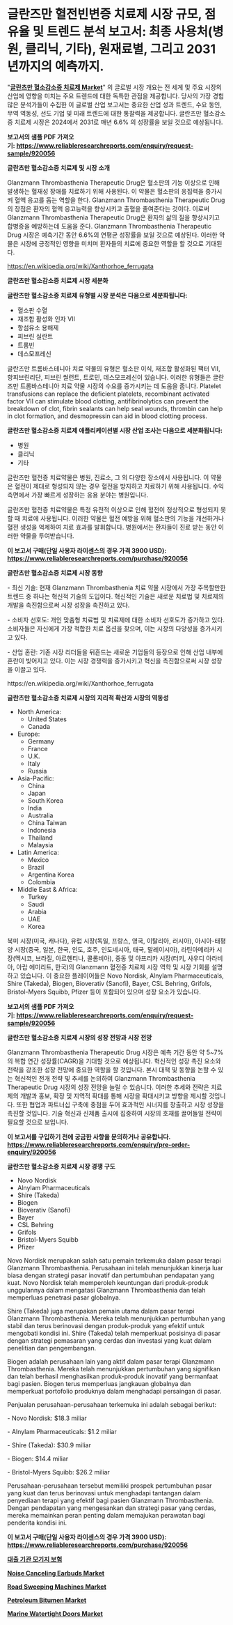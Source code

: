 <p><h1>글란즈만 혈전빈변증 치료제 시장 규모, 점유율 및 트렌드 분석 보고서: 최종 사용처(병원, 클리닉, 기타), 원재료별, 그리고 2031년까지의 예측까지.</h1></p><p>"<strong><a href="https://www.reliableresearchreports.com/glanzmann-thrombasthenia-therapeutic-drug-r920056">글란츠만 혈소감소증 치료제 Market</a></strong>" 의 글로벌 시장 개요는 전 세계 및 주요 시장의 산업에 영향을 미치는 주요 트렌드에 대한 독특한 관점을 제공합니다. 당사의 가장 경험 많은 분석가들이 수집한 이 글로벌 산업 보고서는 중요한 산업 성과 트렌드, 수요 동인, 무역 역동성, 선도 기업 및 미래 트렌드에 대한 통찰력을 제공합니다. 글란츠만 혈소감소증 치료제 시장은 2024에서 2031로 매년 6.6% 의 성장률을 보일 것으로 예상됩니다.</p>
<p><strong>보고서의 샘플 PDF 가져오기:&nbsp;<a href="https://www.reliableresearchreports.com/enquiry/request-sample/920056">https://www.reliableresearchreports.com/enquiry/request-sample/920056</a></strong></p>
<p><strong>글란츠만 혈소감소증 치료제 및 시장 소개</strong></p>
<p><p>Glanzmann Thrombasthenia Therapeutic Drug은 혈소판의 기능 이상으로 인해 발생하는 혈재성 장애를 치료하기 위해 사용된다. 이 약물은 혈소판의 응집력을 증가시켜 혈액 응고를 돕는 역할을 한다. Glanzmann Thrombasthenia Therapeutic Drug의 장점은 환자의 혈액 응고능력을 향상시키고 출혈을 줄여준다는 것이다. 이로써 Glanzmann Thrombasthenia Therapeutic Drug은 환자의 삶의 질을 향상시키고 합병증을 예방하는데 도움을 준다. Glanzmann Thrombasthenia Therapeutic Drug 시장은 예측기간 동안 6.6%의 연평균 성장률을 보일 것으로 예상된다. 이러한 약물은 시장에 긍정적인 영향을 미치며 환자들의 치료에 중요한 역할을 할 것으로 기대된다.</p></p>
<p><a href="https://en.wikipedia.org/wiki/Xanthorhoe_ferrugata">https://en.wikipedia.org/wiki/Xanthorhoe_ferrugata</a></p>
<p><strong>글란츠만 혈소감소증 치료제 시장 세분화</strong></p>
<p><strong>글란츠만 혈소감소증 치료제 유형별 시장 분석은 다음으로 세분화됩니다:</strong></p>
<p><ul><li>혈소판 수혈</li><li>재조합 활성화 인자 VII</li><li>항섬유소 용해제</li><li>피브린 실란트</li><li>트롬빈</li><li>데스모프레신</li></ul></p>
<p><p>글란즈만 트롬바스테니아 치료 약물의 유형은 혈소판 이식, 재조합 활성화된 팩터 VII, 항피브린리단, 피브린 씰런트, 트로민, 데스모프레신이 있습니다. 이러한 유형들은 글란즈만 트롬바스테니아 치료 약물 시장의 수요를 증가시키는 데 도움을 줍니다. Platelet transfusions can replace the deficient platelets, recombinant activated factor VII can stimulate blood clotting, antifibrinolytics can prevent the breakdown of clot, fibrin sealants can help seal wounds, thrombin can help in clot formation, and desmopressin can aid in blood clotting process.</p></p>
<p><strong>글란츠만 혈소감소증 치료제 애플리케이션별 시장 산업 조사는 다음으로 세분화됩니다:</strong></p>
<p><ul><li>병원</li><li>클리닉</li><li>기타</li></ul></p>
<p><p>글란즈만 혈전증 치료약물은 병원, 진료소, 그 외 다양한 장소에서 사용됩니다. 이 약물은 혈전이 제대로 형성되지 않는 경우 혈전을 방지하고 치료하기 위해 사용됩니다. 수익 측면에서 가장 빠르게 성장하는 응용 분야는 병원입니다. </p><p>글란즈만 혈전증 치료약물은 특정 유전적 이상으로 인해 혈전이 정상적으로 형성되지 못할 때 치료에 사용됩니다. 이러한 약물은 혈전 예방을 위해 혈소판의 기능을 개선하거나 혈전 생성을 억제하여 치료 효과를 발휘합니다. 병원에서는 환자들이 진료 받는 동안 이러한 약물을 투여받습니다.</p></p>
<p><strong>이 보고서 구매(단일 사용자 라이센스의 경우 가격 3900 USD): <a href="https://www.reliableresearchreports.com/purchase/920056">https://www.reliableresearchreports.com/purchase/920056</a></strong></p>
<p><strong>글란츠만 혈소감소증 치료제 시장 동향</strong></p>
<p><p>- 최신 기술: 현재 Glanzmann Thrombasthenia 치료 약물 시장에서 가장 주목할만한 트렌드 중 하나는 혁신적 기술의 도입이다. 혁신적인 기술은 새로운 치료법 및 치료제의 개발을 촉진함으로써 시장 성장을 촉진하고 있다.</p><p>- 소비자 선호도: 개인 맞춤형 치료법 및 치료제에 대한 소비자 선호도가 증가하고 있다. 소비자들은 자신에게 가장 적합한 치료 옵션을 찾으며, 이는 시장의 다양성을 증가시키고 있다.</p><p>- 산업 혼란: 기존 시장 리더들을 뒤흔드는 새로운 기업들의 등장으로 인해 산업 내부에 혼란이 빚어지고 있다. 이는 시장 경쟁력을 증가시키고 혁신을 촉진함으로써 시장 성장을 이끌고 있다.</p></p>
<p>https://en.wikipedia.org/wiki/Xanthorhoe_ferrugata</p>
<p><strong>글란츠만 혈소감소증 치료제 시장의 지리적 확산과 시장의 역동성</strong></p>
<p><ul>
    <li>
        North America:
        <ul>
            <li>United States</li>
            <li>Canada</li>
        </ul>
    </li>
    <li>
        Europe:
        <ul>
            <li>Germany</li>
            <li>France</li>
            <li>U.K.</li>
            <li>Italy</li>
            <li>Russia</li>
        </ul>
    </li>
    <li>
        Asia-Pacific:
        <ul>
            <li>China</li>
            <li>Japan</li>
            <li>South Korea</li>
            <li>India</li>
            <li>Australia</li>
            <li>China Taiwan</li>
            <li>Indonesia</li>
            <li>Thailand</li>
            <li>Malaysia</li>
        </ul>
    </li>
    <li>
        Latin America:
        <ul>
            <li>Mexico</li>
            <li>Brazil</li>
            <li>Argentina Korea</li>
            <li>Colombia</li>
        </ul>
    </li>
    <li>
        Middle East & Africa:
        <ul>
            <li>Turkey</li>
            <li>Saudi</li>
            <li>Arabia</li>
            <li>UAE</li>
            <li>Korea</li>
        </ul>
    </li>
    </ul></p>
<p><p>북미 시장(미국, 캐나다), 유럽 시장(독일, 프랑스, 영국, 이탈리아, 러시아), 아시아-태평양 시장(중국, 일본, 한국, 인도, 호주, 인도네시아, 태국, 말레이시아), 라틴아메리카 시장(멕시코, 브라질, 아르헨티나, 콜롬비아), 중동 및 아프리카 시장(터키, 사우디 아라비아, 아랍 에미리트, 한국)의 Glanzmann 혈전증 치료제 시장 역학 및 시장 기회를 설명하고 있습니다. 이 중요한 플레이어들은 Novo Nordisk, Alnylam Pharmaceuticals, Shire (Takeda), Biogen, Bioverativ (Sanofi), Bayer, CSL Behring, Grifols, Bristol-Myers Squibb, Pfizer 등이 포함되어 있으며 성장 요소가 있습니다.</p></p>
<p><strong>보고서의 샘플 PDF 가져오기:&nbsp;<a href="https://www.reliableresearchreports.com/enquiry/request-sample/920056">https://www.reliableresearchreports.com/enquiry/request-sample/920056</a></strong></p>
<p><strong>글란츠만 혈소감소증 치료제 시장의 성장 전망과 시장 전망</strong></p>
<p><p>Glanzmann Thrombasthenia Therapeutic Drug 시장은 예측 기간 동안 약 5~7%의 복합 연간 성장률(CAGR)을 기대할 것으로 예상됩니다. 혁신적인 성장 촉진 요소와 전략을 강조한 성장 전망에 중요한 역할을 할 것입니다. 본시 대책 및 동향을 논할 수 있는 혁신적인 전개 전략 및 추세를 논의하여 Glanzmann Thrombasthenia Therapeutic Drug 시장의 성장 전망을 늘릴 수 있습니다. 이러한 추세와 전략은 치료제의 개발과 홍보, 확장 및 지역적 확대를 통해 시장을 확대시키고 방향을 제시할 것입니다. 또한 협업과 파트너십 구축에 중점을 두어 효과적인 시너지를 창출하고 시장 성장을 촉진할 것입니다. 기술 혁신과 신제품 출시에 집중하여 시장의 호재를 끌어들일 전략이 필요할 것으로 보입니다.</p></p>
<p><strong>이 보고서를 구입하기 전에 궁금한 사항을 문의하거나 공유합니다. <a href="https://www.reliableresearchreports.com/enquiry/pre-order-enquiry/920056">https://www.reliableresearchreports.com/enquiry/pre-order-enquiry/920056</a></strong></p>
<p><strong>글란츠만 혈소감소증 치료제 시장 경쟁 구도</strong></p>
<p><ul><li>Novo Nordisk</li><li>Alnylam Pharmaceuticals</li><li>Shire (Takeda)</li><li>Biogen</li><li>Bioverativ (Sanofi)</li><li>Bayer</li><li>CSL Behring</li><li>Grifols</li><li>Bristol-Myers Squibb</li><li>Pfizer</li></ul></p>
<p><p>Novo Nordisk merupakan salah satu pemain terkemuka dalam pasar terapi Glanzmann Thrombasthenia. Perusahaan ini telah menunjukkan kinerja luar biasa dengan strategi pasar inovatif dan pertumbuhan pendapatan yang kuat. Novo Nordisk telah memperoleh keuntungan dari produk-produk unggulannya dalam mengatasi Glanzmann Thrombasthenia dan telah memperluas penetrasi pasar globalnya.</p><p>Shire (Takeda) juga merupakan pemain utama dalam pasar terapi Glanzmann Thrombasthenia. Mereka telah menunjukkan pertumbuhan yang stabil dan terus berinovasi dengan produk-produk yang efektif untuk mengobati kondisi ini. Shire (Takeda) telah memperkuat posisinya di pasar dengan strategi pemasaran yang cerdas dan investasi yang kuat dalam penelitian dan pengembangan.</p><p>Biogen adalah perusahaan lain yang aktif dalam pasar terapi Glanzmann Thrombasthenia. Mereka telah menunjukkan pertumbuhan yang signifikan dan telah berhasil menghasilkan produk-produk inovatif yang bermanfaat bagi pasien. Biogen terus memperluas jangkauan globalnya dan memperkuat portofolio produknya dalam menghadapi persaingan di pasar.</p><p>Penjualan perusahaan-perusahaan terkemuka ini adalah sebagai berikut:</p><p>- Novo Nordisk: $18.3 miliar</p><p>- Alnylam Pharmaceuticals: $1.2 miliar</p><p>- Shire (Takeda): $30.9 miliar</p><p>- Biogen: $14.4 miliar</p><p>- Bristol-Myers Squibb: $26.2 miliar</p><p>Perusahaan-perusahaan tersebut memiliki prospek pertumbuhan pasar yang kuat dan terus berinovasi untuk menghadapi tantangan dalam penyediaan terapi yang efektif bagi pasien Glanzmann Thrombasthenia. Dengan pendapatan yang mengesankan dan strategi pasar yang cerdas, mereka memainkan peran penting dalam memajukan perawatan bagi penderita kondisi ini.</p></p>
<p><strong>이 보고서 구매(단일 사용자 라이센스의 경우 가격 3900 USD): <a href="https://www.reliableresearchreports.com/purchase/920056">https://www.reliableresearchreports.com/purchase/920056</a></strong></p>
<p><strong><p><a href="https://medium.com/@joshuapierce88/%EB%8B%B4%EB%B3%B4%EC%9D%B8-%EC%A3%BC%ED%83%9D%EB%8B%B4%EB%B3%B4%EB%B3%B4%ED%97%98-%EC%8B%9C%EC%9E%A5%EC%9D%98-%EA%B7%9C%EB%AA%A8%EB%8A%94-%EC%97%B0%ED%8F%89%EA%B7%A0-%EC%84%B1%EC%9E%A5%EB%A5%A0%EC%9D%B8-6-5-%EB%A1%9C-60fb4f069a2c">대출 기관 모기지 보험</a></p><p><a href="https://www.linkedin.com/pulse/noise-canceling-earbuds-market-size-growing-cagr-78-report-m9ege?trackingId=uqFKyKw1SrqdEHQMTvZ04A%3D%3D">Noise Canceling Earbuds Market</a></p><p><a href="https://github.com/HenrietteMills1/Market-Research-Report-List-2/blob/main/road-sweeping-machines-market.md">Road Sweeping Machines Market</a></p><p><a href="https://www.linkedin.com/pulse/global-petroleum-bitumen-market-focus-product-type-construction-eghjc?trackingId=VwadH4gfRnCgy%2BR12Swcjw%3D%3D">Petroleum Bitumen Market</a></p><p><a href="https://medium.com/@karleeprice2004/marine-watertight-doors-market-size-growth-trends-statistics-forecasts-2024-2031-251843e0b421">Marine Watertight Doors Market</a></p></strong></p>
<p></p>
